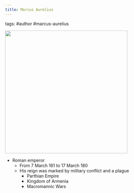 ```yaml
---
title: Marcus Aurelius
---
```


tags: #author #marcus-aurelius 

<img src="https://i.guim.co.uk/img/media/c5a3cb22f4ae7b4a4c7462ef4d2d0c71cacb3c65/0_232_2789_1673/master/2789.jpg?width=1200&height=1200&quality=85&auto=format&fit=crop&s=d8b0aa8df7f1ebae670b860fde1e622e" width="400">




- Roman emperor
	- From 7 March 161 to 17 March 180
	- His reign was marked by military conflict and a plague
		- Parthian Empire
		- Kingdom of Armenia
		- Macromannic Wars